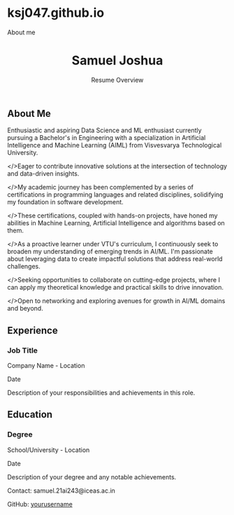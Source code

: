 # ksj047.github.io
About me
<!DOCTYPE html>
<html lang="en">
<head>
    <meta charset="UTF-8">
    <meta name="viewport" content="width=device-width, initial-scale=1.0">
    <title>Your Name - Resume Overview</title>
    <link rel="stylesheet" href="styles.css">
</head>
<body>
    <header>
        <div class="container">
            <h1>Samuel Joshua</h1>
            <p>Resume Overview</p>
        </div>
    </header>
    <section id="about">
        <div class="container">
            <h2>About Me</h2>
            <p></>Enthusiastic and aspiring Data Science and ML enthusiast currently pursuing a Bachelor's in Engineering with a specialization in Artificial Intelligence and Machine Learning (AIML) from Visvesvarya Technological University. 

</>Eager to contribute innovative solutions at the intersection of technology and data-driven insights.

</>My academic journey has been complemented by a series of certifications in programming languages and related disciplines, solidifying my foundation in software development. 

</>These certifications, coupled with hands-on projects, have honed my abilities in Machine Learning, Artificial Intelligence and algorithms based on them.

</>As a proactive learner under VTU's curriculum, I continuously seek to broaden my understanding of emerging trends in AI/ML. I'm passionate about leveraging data to create impactful solutions that address real-world challenges.

</>Seeking opportunities to collaborate on cutting-edge projects, where I can apply my theoretical knowledge and practical skills to drive innovation. 

</>Open to networking and exploring avenues for growth in AI/ML domains and beyond.</p>
        </div>
    </section>
  <section id="experience">
        <div class="container">
            <h2>Experience</h2>
            <div class="job">
                <h3>Job Title</h3>
                <p>Company Name - Location</p>
                <p>Date</p>
                <p class="job-details">Description of your responsibilities and achievements in this role.</p>
            </div>
            <!-- Add more job entries as needed -->
        </div>
    </section>
<section id="education">
        <div class="container">
            <h2>Education</h2>
            <div class="degree">
                <h3>Degree</h3>
                <p>School/University - Location</p>
                <p>Date</p>
                <p class="degree-details">Description of your degree and any notable achievements.</p>
            </div>
            <!-- Add more education entries as needed -->
        </div>
    </section>
<footer>
        <div class="container">
            <p>Contact: samuel.21ai243@iceas.ac.in </p>
            <p>GitHub: <a href="https://github.com/ksj047">yourusername</a></p>
        </div>
    </footer>
  <script src="script.js"></script>
</body>
</html>

